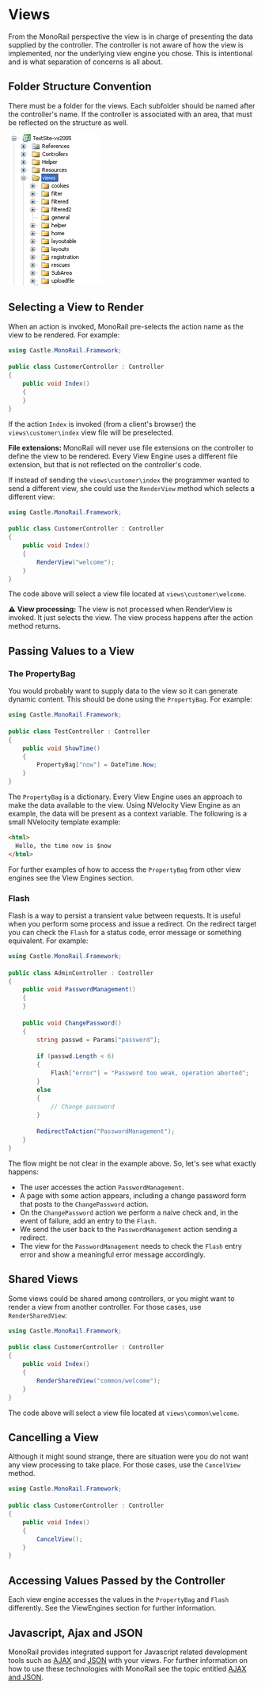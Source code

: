 # Views

From the MonoRail perspective the view is in charge of presenting the data supplied by the controller. The controller is not aware of how the view is implemented, nor the underlying view engine you chose. This is intentional and is what separation of concerns is all about.

## Folder Structure Convention

There must be a folder for the views. Each subfolder should be named after the controller's name. If the controller is associated with an area, that must be reflected on the structure as well.

![](images/views-folder.png)

## Selecting a View to Render

When an action is invoked, MonoRail pre-selects the action name as the view to be rendered. For example:

```csharp
using Castle.MonoRail.Framework;

public class CustomerController : Controller
{
    public void Index()
    {
    }
}
```

If the action `Index` is invoked (from a client's browser) the `views\customer\index` view file will be preselected.

**File extensions:** MonoRail will never use file extensions on the controller to define the view to be rendered. Every View Engine uses a different file extension, but that is not reflected on the controller's code.

If instead of sending the `views\customer\index` the programmer wanted to send a different view, she could use the `RenderView` method which selects a different view:

```csharp
using Castle.MonoRail.Framework;

public class CustomerController : Controller
{
    public void Index()
    {
        RenderView("welcome");
    }
}
```

The code above will select a view file located at `views\customer\welcome`.

:warning: **View processing:** The view is not processed when RenderView is invoked. It just selects the view. The view process happens after the action method returns.

## Passing Values to a View

### The PropertyBag

You would probably want to supply data to the view so it can generate dynamic content. This should be done using the `PropertyBag`. For example:

```csharp
using Castle.MonoRail.Framework;

public class TestController : Controller
{
    public void ShowTime()
    {
        PropertyBag["now"] = DateTime.Now;
    }
}
```

The `PropertyBag` is a dictionary. Every View Engine uses an approach to make the data available to the view. Using NVelocity View Engine as an example, the data will be present as a context variable. The following is a small NVelocity template example:

```html
<html>
  Hello, the time now is $now
</html>
```

For further examples of how to access the `PropertyBag` from other view engines see the View Engines section.

### Flash

Flash is a way to persist a transient value between requests. It is useful when you perform some process and issue a redirect. On the redirect target you can check the `Flash` for a status code, error message or something equivalent. For example:

```csharp
using Castle.MonoRail.Framework;

public class AdminController : Controller
{
    public void PasswordManagement()
    {
    }

    public void ChangePassword()
    {
        string passwd = Params["password"];

        if (passwd.Length < 6)
        {
            Flash["error"] = "Password too weak, operation aborted";
        }
        else
        {
            // Change password
        }

        RedirectToAction("PasswordManagement");
    }
}
```

The flow might be not clear in the example above. So, let's see what exactly happens:

* The user accesses the action `PasswordManagement`.
* A page with some action appears, including a change password form that posts to the `ChangePassword` action.
* On the `ChangePassword` action we perform a naive check and, in the event of failure, add an entry to the `Flash`.
* We send the user back to the `PasswordManagement` action sending a redirect.
* The view for the `PasswordManagement` needs to check the `Flash` entry error and show a meaningful error message accordingly.

## Shared Views

Some views could be shared among controllers, or you might want to render a view from another controller. For those cases, use `RenderSharedView`:

```csharp
using Castle.MonoRail.Framework;

public class CustomerController : Controller
{
    public void Index()
    {
        RenderSharedView("common/welcome");
    }
}
```

The code above will select a view file located at `views\common\welcome`.

## Cancelling a View

Although it might sound strange, there are situation were you do not want any view processing to take place. For those cases, use the `CancelView` method.

```csharp
using Castle.MonoRail.Framework;

public class CustomerController : Controller
{
    public void Index()
    {
        CancelView();
    }
}
```

## Accessing Values Passed by the Controller

Each view engine accesses the values in the `PropertyBag` and `Flash` differently. See the ViewEngines section for further information.

## Javascript, Ajax and JSON

MonoRail provides integrated support for Javascript related development tools such as [AJAX](http://en.wikipedia.org/wiki/Ajax_(programming)) and [JSON](http://en.wikipedia.org/wiki/JSON) with your views.  For further information on how to use these technologies with MonoRail see the topic entitled [AJAX and JSON](ajax-and-json.md).